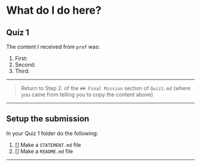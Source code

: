 # What do I do here?

## Quiz 1

The content I received from `prof` was:

1. First:
2. Second:
3. Third:

---
>
> Return to Step 2. of the `## Final Mission` section of `Quiz1.md` (where you came from telling you to copy the content above)
>
---

## Setup the submission

In your Quiz 1 folder do the following:

1. [] Make a `STATEMENT.md` file
2. [] Make a `README.md` file

---
